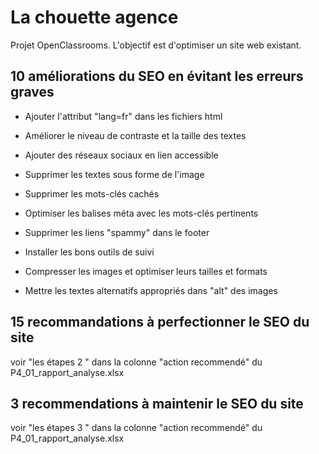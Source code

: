 # La chouette agence

Projet OpenClassrooms. L'objectif est d'optimiser un site web existant. 

## 10 améliorations du SEO en évitant les erreurs graves

- Ajouter l'attribut "lang=fr" dans les fichiers html

- Améliorer le niveau de contraste et la taille des textes

- Ajouter des réseaux sociaux en lien accessible

- Supprimer les textes sous forme de l'image

- Supprimer les mots-clés cachés 
  
- Optimiser les balises méta avec les mots-clés pertinents
  
- Supprimer les liens "spammy" dans le footer
  
- Installer les bons outils de suivi
  
- Compresser les images et optimiser leurs tailles et formats
  
- Mettre les textes alternatifs appropriés dans "alt" des images
  
## 15 recommandations à perfectionner le SEO du site 
voir "les étapes 2 " dans la colonne "action recommendé" du P4_01_rapport_analyse.xlsx

## 3 recommendations à maintenir le SEO du site 
voir "les étapes 3 " dans la colonne "action recommendé" du P4_01_rapport_analyse.xlsx
